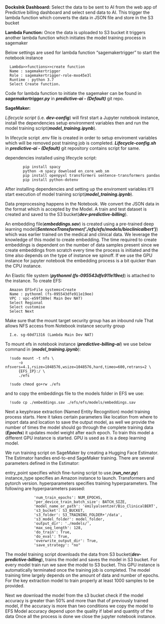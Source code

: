 **DocksInk Dashboard:** 
Select the data to be sent to AI from the web app of Predictive billing dashboard and select send data to AI. This trigger the lambda function which converts the data in JSON file and store in the S3 bucket 

**Lambda Function:** 
Once the data is uploaded to S3 bucket it triggers another lambda function which initiates the model training process in sagemaker

Below settings are used for lambda function “sagemakertrigger” to start the notebook instance

      Lambda>>functions>>create function
      Name : sagemakertrigger
      Role : sagemakertrigger-role-mxo45e3l
      Runtime : python 3.7  
      Select Create function.

Code for lambda function to initiate the sagemaker can be found in ***sagemakertrigger.py*** in ***predictive-ai - (Default)*** git repo.

**SageMaker:**

*Lifecycle script* (i.e. ***dev-config***) will first start a Jupyter notebook instance, install the dependencies setup environment variables then and run the model training script(***model_training.ipynb***).

In lifecycle script .env file is created in order to setup enviroment variables which will be removed post training job is completed.
***Lifecycle-config.sh*** in ***predictive-ai - (Default)*** git repository contains script for same.

dependencies installed using lifecycle script:

            pip install spacy
            python -m spacy download en_core_web_sm
            pip install openpyxl transformers sentence-transformers pandas
            pip install python-dotenv

After installing dependencies and setting up the enviroment variables it'll start execution of model training script(***model_training.ipynb***).

Data preprocessing happens in the Notebook. We convert the JSON data in the format which is accepted by the Model. A train and test dataset is created and saved to the S3 bucket(***dev-predictive-billing***).

An embedding file(***embeddings.sav***) is created using a pre-trained deep learning model(***SentenceTransformer('./efs/efs/models/bioclinicalbert')***) which was earlier trained on the medical and clinical data.  We leverage the knowledge of this model to create embedding. The time required to create embeddings is dependent on the number of data samples present since we create embeddings from scratch every time the process is initiated  and the time also depends on the type of instance we spinoff. If we use the GPU instance for jupyter notebook the embedding process is a bit quicker than the CPU instance.

An Elastic file system (***pythonml (fs-095543dfe911e19ee)***) is attached to the instance.
To create EFS:

      Amazon EFS>File systems>Create
      Name : pythonml (fs-095543dfe911e19ee)
      VPC : vpc-e59f389e( Main Dev NAT)
      Select Regional
      Select customise
      Select Next
	
Make sure that the mount target security group has an inbound rule That allows NFS access from Notebook instance security group  
      
      I.e. sg-60d71316 (Lambda Main Dev NAT)

To mount efs in notebook instance (***predictive-billing-ai***) we use below command in (***model_training.ipynb***):

      !sudo mount -t nfs \
          -o nfsvers=4.1,rsize=1048576,wsize=1048576,hard,timeo=600,retrans=2 \
          {EFS_IP}:/ \
          ./efs

      !sudo chmod go+rw ./efs
      
and to copy the embeddings file to the models folder in EFS we use:

      !sudo cp ./embeddings.sav ./efs/efs/models/embeddings.sav

Next a keyphrase extraction (Named Entity Recognition) model training process starts. Here it takes certain parameters like location from where to import data and location to save the output model, as well we provide the number of times the model should go through the complete training data (***Epochs***) it updates model weight after each epoch. To train this model a different GPU instance is started. GPU is used as it is a deep learning model.

We run training script on SageMaker by creating a Hugging Face Estimator. The Estimator handles end-to-end SageMaker training. There are several parameters defined in the Estimator:

entry_point specifies which fine-tuning script to use.(***run_ner.py***)
instance_type specifies an Amazon instance to launch.
Transformers and pytorch version.
hyperparameters specifies training hyperparameters. 
The following are hyperparameters passed:

                 'num_train_epochs': NUM_EPOCHS,
                 'per_device_train_batch_size': BATCH_SIZE,
                 'model_name_or_path': 'emilyalsentzer/Bio_ClinicalBERT',
                 's3_bucket': S3_BUCKET,
                 's3_folder': S3_TRAINING_FOLDER+'/data',
                 's3_model_folder': model_folder,
                 'output_dir': './models/',
                 'max_seq_length': 128,
                 'do_train': True,
                 'do_eval': True,
                 'overwrite_output_dir': True,
                 'save_strategy': "no"

The model training script downloads the data from S3 bucket(***dev-predictive-billing***), trains the model and saves the model in S3 bucket. For every model train run we save the model to S3 bucket.  This GPU instance is automatically terminated once the training job is completed. The model training time largely depends on the amount of data and number of epochs. For  the key extraction model to train properly at least 1000 samples to be provided.

Next we download the model from the s3 bucket check if the model accuracy is greater than 50% and more than that of previously trained model, if the accuracy is more than two conditions we copy the model to EFS
Model accuracy depend upon the quality if label and quantity of the data
Once all the process is done we close the jupyter notebook instance.
